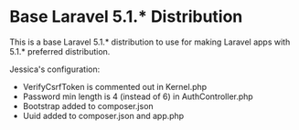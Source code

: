 # Base Laravel 5.1.* Distribution

This is a base Laravel 5.1.* distribution to use for making Laravel apps with 5.1.* preferred distribution.

Jessica's configuration:

* VerifyCsrfToken is commented out in Kernel.php
* Password min length is 4 (instead of 6) in AuthController.php
* Bootstrap added to composer.json
* Uuid added to composer.json and app.php
